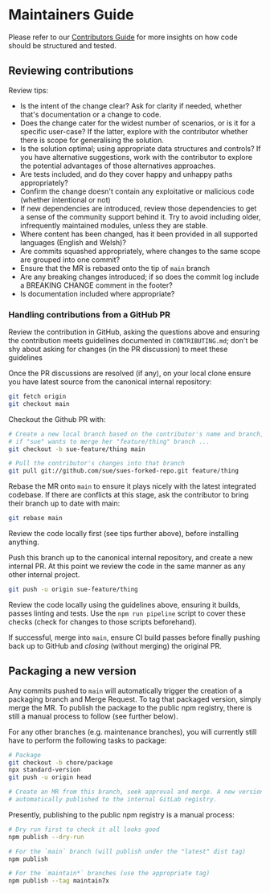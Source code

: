 # Maintainers Guide

Please refer to our [Contributors Guide](docs/contributors/index.md) for more insights on how code should be structured and tested.

## Reviewing contributions

Review tips:

- Is the intent of the change clear? Ask for clarity if needed, whether that's documentation or a change to code.
- Does the change cater for the widest number of scenarios, or is it for a specific user-case? If the latter, explore with the contributor whether there is scope for generalising the solution.
- Is the solution optimal; using appropriate data structures and controls? If you have alternative suggestions, work with the contributor to explore the potential advantages of those alternatives approaches.
- Are tests included, and do they cover happy and unhappy paths appropriately?
- Confirm the change doesn't contain any exploitative or malicious code (whether intentional or not)
- If new dependencies are introduced, review those dependencies to get a sense of the community support behind it. Try to avoid including older, infrequently maintained modules, unless they are stable.
- Where content has been changed, has it been provided in all supported languages (English and Welsh)?
- Are commits squashed appropriately, where changes to the same scope are grouped into one commit?
- Ensure that the MR is rebased onto the tip of `main` branch
- Are any breaking changes introduced; if so does the commit log include a BREAKING CHANGE comment in the footer?
- Is documentation included where appropriate?

### Handling contributions from a GitHub PR

Review the contribution in GitHub, asking the questions above and ensuring the contribution meets guidelines documented in `CONTRIBUTING.md`; don't be shy about asking for changes (in the PR discussion) to meet these guidelines

Once the PR discussions are resolved (if any), on your local clone ensure you have latest source from the canonical internal repository:

```bash
git fetch origin
git checkout main
```

Checkout the Github PR with:

```bash
# Create a new local branch based on the contributor's name and branch, e.g.
# if "sue" wants to merge her "feature/thing" branch ...
git checkout -b sue-feature/thing main

# Pull the contributor's changes into that branch
git pull git://github.com/sue/sues-forked-repo.git feature/thing
```

Rebase the MR onto `main` to ensure it plays nicely with the latest integrated codebase. If there are conflicts at this stage, ask the contributor to bring their branch up to date with main:

```bash
git rebase main
```

Review the code locally first (see tips further above), before installing anything.

Push this branch up to the canonical internal repository, and create a new internal PR. At this point we review the code in the same manner as any other internal project.

```bash
git push -u origin sue-feature/thing
```

Review the code locally using the guidelines above, ensuring it builds, passes linting and tests. Use the `npm run pipeline` script to cover these checks (check for changes to those scripts beforehand).

If successful, merge into `main`, ensure CI build passes before finally pushing back up to GitHub and _closing_ (without merging) the original PR.

## Packaging a new version

Any commits pushed to `main` will automatically trigger the creation of a packaging branch and Merge Request. To tag that packaged version, simply merge the MR. To publish the package to the public npm registry, there is still a manual process to follow (see further below).

For any other branches (e.g. maintenance branches), you will currently still have to perform the following tasks to package:

```bash
# Package
git checkout -b chore/package
npx standard-version
git push -u origin head

# Create an MR from this branch, seek approval and merge. A new version will be
# automatically published to the internal GitLab registry.
```

Presently, publishing to the public npm registry is a manual process:

```bash
# Dry run first to check it all looks good
npm publish --dry-run

# For the `main` branch (will publish under the "latest" dist tag)
npm publish

# For the `maintain*` branches (use the appropriate tag)
npm publish --tag maintain7x
```
